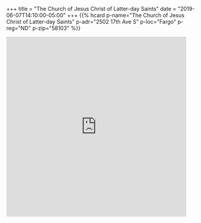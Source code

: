 +++
title = "The Church of Jesus Christ of Latter-day Saints"
date = "2019-06-07T14:10:00-05:00"
+++
<span class="genericon genericon-location"></span>
{{% hcard p-name="The Church of Jesus Christ of Latter-day Saints" p-adr="2502 17th Ave S" p-loc="Fargo" p-reg="ND" p-zip="58103" %}}

<iframe src="https://www.google.com/maps/embed?pb=!1m18!1m12!1m3!1d15434.764774105117!2d-96.83148842000645!3d46.853399892735965!2m3!1f0!2f0!3f0!3m2!1i1024!2i768!4f13.1!3m3!1m2!1s0x52c8cc77b59117cf%3A0x9e1d38d5d2463769!2sThe+Church+of+Jesus+Christ+of+Latter-day+Saints!5e0!3m2!1sen!2sus!4v1559934729034!5m2!1sen!2sus" width="474" height="474" frameborder="0" style="border:0" allowfullscreen></iframe>
